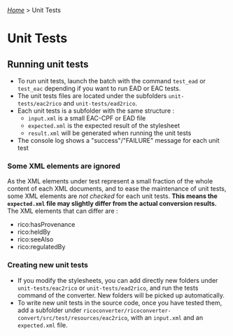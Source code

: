 [_Home_](index.html) > Unit Tests

# Unit Tests

## Running unit tests

- To run unit tests, launch the batch with the command `test_ead` or `test_eac` depending if you want to run EAD or EAC tests.
- The unit tests files are located under the subfolders `unit-tests/eac2rico` and `unit-tests/ead2rico`.
- Each unit tests is a subfolder with the same structure :
	- `input.xml` is a small EAC-CPF or EAD file
	- `expected.xml` is the expected result of the stylesheet
	- `result.xml` will be generated when running the unit tests
- The console log shows a "success"/"FAILURE" message for each unit test


### Some XML elements are ignored

As the XML elements under test represent a small fraction of the whole content of each XML documents, and to ease the maintenance of unit tests, some XML elements are _not checked_ for each unit tests. **This means the `expected.xml` file may slightly differ from the actual conversion results.** The XML elements that can differ are :

- rico:hasProvenance
- rico:heldBy
- rico:seeAlso
- rico:regulatedBy


### Creating new unit tests

- If you modify the stylesheets, you can add directly new folders under `unit-tests/eac2rico` or `unit-tests/ead2rico`, and run the tests command of the converter. New folders will be picked up automatically.
- To write new unit tests in the source code, once you have tested them, add a subfolder under `ricoconverter/ricoconverter-convert/src/test/resources/eac2rico`, with an `input.xml` and an `expected.xml` file.

